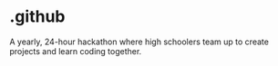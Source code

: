 # .github
 A yearly, 24-hour hackathon where high schoolers team up to create projects and learn coding together.
